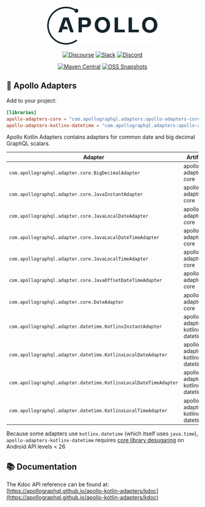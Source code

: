 <div align="center">

<p>
	<a href="https://www.apollographql.com/"><img src="https://raw.githubusercontent.com/apollographql/apollo-client-devtools/a7147d7db5e29b28224821bf238ba8e3a2fdf904/assets/apollo-wordmark.svg" height="100" alt="Apollo Client"></a>
</p>

[![Discourse](https://img.shields.io/discourse/topics?label=Discourse&server=https%3A%2F%2Fcommunity.apollographql.com&logo=discourse&color=467B95&style=flat-square)](http://community.apollographql.com/new-topic?category=Help&tags=mobile,client)
[![Slack](https://img.shields.io/static/v1?label=kotlinlang&message=apollo-kotlin&color=A97BFF&logo=slack&style=flat-square)](https://app.slack.com/client/T09229ZC6/C01A6KM1SBZ)
[![Discord](https://img.shields.io/discord/1022972389463687228.svg?color=7389D8&labelColor=6A7EC2&logo=discord&logoColor=ffffff&style=flat-square)](https://discord.com/invite/graphos)

[![Maven Central](https://img.shields.io/maven-central/v/com.apollographql.adapters/apollo-adapters-core?style=flat-square)](https://central.sonatype.com/namespace/com.apollographql.adapters)
[![OSS Snapshots](https://img.shields.io/nexus/s/com.apollographql.adapters/apollo-adapters-core?server=https%3A%2F%2Fs01.oss.sonatype.org&label=oss-snapshots&style=flat-square)](https://s01.oss.sonatype.org/content/repositories/snapshots/com/apollographql/adapters/)

</div>

## 🚀 Apollo Adapters

Add to your project:

```toml
[libraries]
apollo-adapters-core = "com.apollographql.adapters:apollo-adapters-core:%latest_version%"
apollo-adapters-kotlinx-datetime = "com.apollographql.adapters:apollo-adapters-kotlinx-datetime:%latest_version%"
```

Apollo Kotlin Adapters contains adapters for common date and big decimal GraphQL scalars.

| Adapter                                                          | Artifact                         | Description                                                                                      |
|------------------------------------------------------------------|----------------------------------|--------------------------------------------------------------------------------------------------|
| `com.apollographql.adapter.core.BigDecimalAdapter`               | apollo-adapters-core             | For a Multiplatform `com.apollographql.adapter.core.BigDecimal` class holding big decimal values |
| `com.apollographql.adapter.core.JavaInstantAdapter`              | apollo-adapters-core             | For `java.time.Instant` ISO8601 dates                                                            |
| `com.apollographql.adapter.core.JavaLocalDateAdapter`            | apollo-adapters-core             | For `java.time.LocalDate` ISO8601 dates                                                          |
| `com.apollographql.adapter.core.JavaLocalDateTimeAdapter`        | apollo-adapters-core             | For `java.time.LocalDateTime` ISO8601 dates                                                      |
| `com.apollographql.adapter.core.JavaLocalTimeAdapter`            | apollo-adapters-core             | For `java.time.LocalTime` ISO8601 dates                                                          |
| `com.apollographql.adapter.core.JavaOffsetDateTimeAdapter`       | apollo-adapters-core             | For `java.time.OffsetDateTime` ISO8601 dates                                                     |
| `com.apollographql.adapter.core.DateAdapter`                     | apollo-adapters-core             | For `java.util.Date` ISO8601 dates                                                               |
| `com.apollographql.adapter.datetime.KotlinxInstantAdapter`       | apollo-adapters-kotlinx-datetime | For `kotlinx.datetime.Instant` ISO8601 dates                                                     |
| `com.apollographql.adapter.datetime.KotlinxLocalDateAdapter`     | apollo-adapters-kotlinx-datetime | For `kotlinx.datetime.LocalDate` ISO8601 dates                                                   |
| `com.apollographql.adapter.datetime.KotlinxLocalDateTimeAdapter` | apollo-adapters-kotlinx-datetime | For `kotlinx.datetime.LocalDateTime` ISO8601 dates                                               |
| `com.apollographql.adapter.datetime.KotlinxLocalTimeAdapter`     | apollo-adapters-kotlinx-datetime | For `kotlinx.datetime.LocalTime` ISO8601 dates                                                   |

Because some adapters use `kotlinx.datetime` (which itself uses `java.time`), `apollo-adapters-kotlinx-datetime` requires [core library desugaring](https://developer.android.com/studio/write/java8-support#library-desugaring) on Android API levels < 26

## 📚 Documentation

The Kdoc API reference can be found at:<br/>
[https://apollographql.github.io/apollo-kotlin-adapters/kdoc](https://apollographql.github.io/apollo-kotlin-adapters/kdoc)

